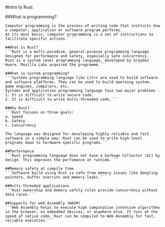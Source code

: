 #Intro to Rust

##What is programming?
```Programming is the process of giving machines a set of instructions that describe how a program should be carried out.
Computer programming is the process of writing code that instructs how a computer, application or software program performs.
At its most basic, computer programming is a set of instructions to facilitate specific actions.```

##What is Rust?
```Rust is a multi-paradism, general-purpose programming language designed for performance and safety, especially safe concurrency.
Rust is a system level programming language, developed by Graydon Hoare. Mozilla Labs acquired the programme.```

##What is system programming?
```Systems programming language like C/C++ are used to build software and software platforms. They can be used to build operaing system, game engines, compilers, etc.
Systems and application programming language face two major problems -
1. It is difficult to write secure code.
2. It is difficult to write multi-threaded code.```

##Why Rust?
```Rust focuses on three goals:
a. Speed
b. Safety
c. Concurrency

The language was designed for developing highly reliable and fast software in a simple way. Rust can be used to write high-level programs down to hardware-specific programs.```

##Performance
```Rust programming language does not have a Garbage Collector (GC) by design. This improves the perfomance at runtime.```

##Memory safety at compile time
```Software build using Rust is safe from memory issues like dangling pointers, buffer overruns and memory leaks.```

##Multi-threaded applications
```Rust ownership and memory safely rules provide concurrency without data races.```

##Supports for web Assembly (WASM)
```Web Assembly helps to execute high computation intensive algorithms in the browser, on embedded devices, or anywhere else. It runs at the speed of native code. Rust can be compiled to Web Assembly for fast, reliable execution.```
